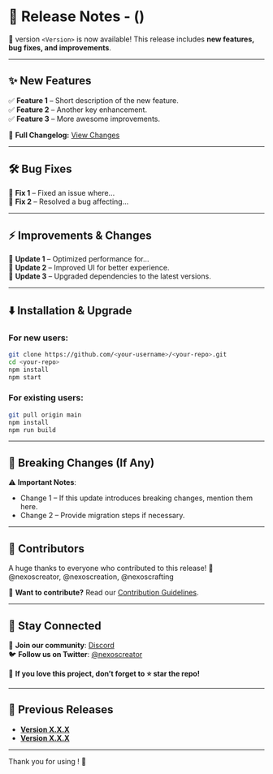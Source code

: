 # 🚀 Release Notes - <Version> (<Release Date>)

🎉 **<Project Name>** version `<Version>` is now available! This release includes **new features, bug fixes, and improvements**.

---

## ✨ New Features

✅ **Feature 1** – Short description of the new feature.  
✅ **Feature 2** – Another key enhancement.  
✅ **Feature 3** – More awesome improvements.

🔗 **Full Changelog:** [View Changes](https://github.com/<your-username>/<your-repo>/compare/<previous-version>...<new-version>)

---

## 🛠 Bug Fixes

🐞 **Fix 1** – Fixed an issue where...  
🐞 **Fix 2** – Resolved a bug affecting...

---

## ⚡ Improvements & Changes

📌 **Update 1** – Optimized performance for...  
📌 **Update 2** – Improved UI for better experience.  
📌 **Update 3** – Upgraded dependencies to the latest versions.

---

## ⬇️ Installation & Upgrade

### For new users:

```bash
git clone https://github.com/<your-username>/<your-repo>.git
cd <your-repo>
npm install
npm start
```

### For existing users:

```bash
git pull origin main
npm install
npm run build
```

---

## 📢 Breaking Changes (If Any)

⚠️ **Important Notes**:

- Change 1 – If this update introduces breaking changes, mention them here.
- Change 2 – Provide migration steps if necessary.

---

## 🙌 Contributors

A huge thanks to everyone who contributed to this release! 💖  
@nexoscreator, @nexoscreation, @nexoscrafting

🚀 **Want to contribute?** Read our [Contribution Guidelines](https://github.com/<your-username>/<your-repo>/blob/main/CONTRIBUTING.md).

---

## 🌟 Stay Connected

💬 **Join our community**: [Discord](https://discord.gg/H7pVc9aUK2)  
🐦 **Follow us on Twitter**: [@nexoscreator](https://twitter.com/nexoscreator)

📌 **If you love this project, don’t forget to ⭐ star the repo!**

---

## 🔗 Previous Releases

- **[Version X.X.X](https://github.com/<your-username>/<your-repo>/releases/tag/vX.X.X)**
- **[Version X.X.X](https://github.com/<your-username>/<your-repo>/releases/tag/vX.X.X)**

---

Thank you for using **<Project Name>**! 🚀
